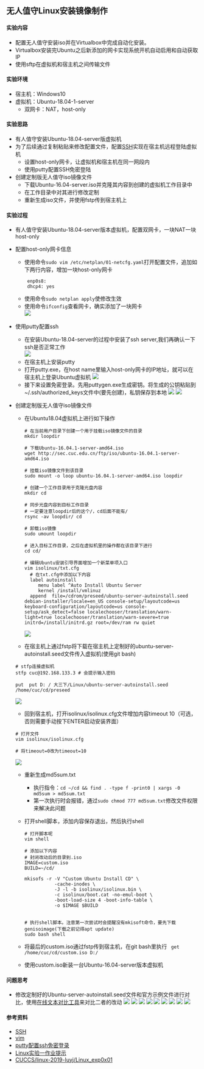 ## 无人值守Linux安装镜像制作

#### 实验内容
- 配置无人值守安装iso并在Virtualbox中完成自动化安装。
- Virtualbox安装完Ubuntu之后新添加的网卡实现系统开机自动启用和自动获取IP
- 使用sftp在虚拟机和宿主机之间传输文件

#### 实验环境
- 宿主机：Windows10
- 虚拟机：Ubuntu-18.04-1-server
   - 双网卡：NAT，host-only

#### 实验思路
- 有人值守安装Ubuntu-18.04-server版虚拟机
- 为了后续通过复制粘贴来修改配置文件，配置[SSH](https://zh.wikipedia.org/wiki/Secure_Shell)实现在宿主机远程登陆虚拟机
  - 设置host-only网卡，让虚拟机和宿主机在同一网段内
  - 使用putty配置SSH免密登陆
- 创建定制版无人值守iso镜像文件
  - 下载Ubuntu-16.04-server.iso并克隆其内容到创建的虚拟机工作目录中
  - 在工作目录中对其进行修改定制
  - 重新生成iso文件，并使用fstp传到宿主机上


#### 实验过程
- 有人值守安装Ubuntu-18.04-server版本虚拟机，配置双网卡，一块NAT一块host-only
- 配置host-only网卡信息
  - 使用命令`sudo vim /etc/netplan/01-netcfg.yaml`打开配置文件，追加如下两行内容，增加一块host-only网卡
    ```
     enp0s8:
     dhcp4: yes
    ```
  - 使用命令`sudo netplan apply`使修改生效
  - 使用命令`ifconfig`查看网卡，确实添加了一块网卡<br>
  ![](ifconfig.png)
- 使用putty配置ssh
  - 在安装Ubuntu-18.04-server的过程中安装了ssh server,我们再确认一下ssh是否正常工作<Br>
  ![](sshstatus.png)
  - 在宿主机上安装putty
  - 打开putty.exe，在host name里输入host-only网卡的IP地址，就可以在宿主机上登录Ubuntu虚拟机
  ![](putty.png)
  - 接下来设置免密登录。先用puttygen.exe生成密钥。将生成的公钥粘贴到~/.ssh/authorized_keys文件中(要先创建)，私钥保存到本地
  ![](sshkey.png)
  ![](authorized_keys.png)
- 创建定制版无人值守iso镜像文件
  - 在Ubuntu18.04虚拟机上进行如下操作
  
    ```
    # 在当前用户目录下创建一个用于挂载iso镜像文件的目录
    mkdir loopdir
    
    # 下载Ubuntu-16.04.1-server-amd64.iso
    wget http://sec.cuc.edu.cn/ftp/iso/ubuntu-16.04.1-server-amd64.iso
    
    # 挂载iso镜像文件到该目录
    sudo mount -o loop ubuntu-16.04.1-server-amd64.iso loopdir

    # 创建一个工作目录用于克隆光盘内容
    mkdir cd
 
    # 同步光盘内容到目标工作目录
    # 一定要注意loopdir后的这个/，cd后面不能有/
    rsync -av loopdir/ cd

    # 卸载iso镜像
    sudo umount loopdir

    # 进入目标工作目录，之后在虚拟机里的操作都在该目录下进行
    cd cd/

    # 编辑Ubuntu安装引导界面增加一个新菜单项入口
    vim isolinux/txt.cfg
      # 在txt.cfg中添加以下内容
      label autoinstall
         menu label ^Auto Install Ubuntu Server
         kernel /install/vmlinuz
      append  file=/cdrom/preseed/ubuntu-server-autoinstall.seed debian-installer/locale=en_US console-setup/layoutcode=us keyboard-configuration/layoutcode=us console-setup/ask_detect=false localechooser/translation/warn-light=true localechooser/translation/warn-severe=true initrd=/install/initrd.gz root=/dev/ram rw quiet
    ```
    ![](txtcfg.png)
  - 在宿主机上通过fstp将下载在宿主机上定制好的ubuntu-server-autoinstall.seed文件传入虚拟机(使用git bash)
    
  ```
  # stfp连接虚拟机
  stfp cuc@192.168.133.3 # 会提示输入密码
  
  put  put D: / 大三下/Linux/ubuntu-server-autoinstall.seed /home/cuc/cd/preseed

  ```
  ![](fstp.png)
  - 回到宿主机，打开isolinux/isolinux.cfg文件增加内容timeout 10（可选，否则需要手动按下ENTER启动安装界面）

  ```
  # 打开文件
  vim isolinux/isolinux.cfg
  
  # 将timeout=0改为timeout=10
  ```
  ![](timeout.png)
  - 重新生成md5sum.txt
    - 执行指令：`cd ~/cd && find . -type f -print0 | xargs -0 md5sum > md5sum.txt`
    - 第一次执行时会报错，通过`sudo chmod 777 md5sum.txt`修改文件权限来解决此问题
  - 打开shell脚本，添加内容保存退出，然后执行shell
  
    ```
    # 打开脚本呢
    vim shell
    
    # 添加以下内容
    # 封闭改动后的目录到.iso
    IMAGE=custom.iso
    BUILD=~/cd/

    mkisofs -r -V "Custom Ubuntu Install CD" \
               -cache-inodes \
               -J -l -b isolinux/isolinux.bin \
               -c isolinux/boot.cat -no-emul-boot \
               -boot-load-size 4 -boot-info-table \
               -o $IMAGE $BUILD

    
    # 执行shell脚本。注意第一次尝试时会提醒没有mkisoft命令，要先下载genisoimage(下载之前记得apt update)
    sudo bash shell

    ```
  - 将最后的custom.iso通过fstp传到宿主机，在git bash里执行
    ` get /home/cuc/cd/custom.iso D:/`
  - 使用custom.iso新装一台Ubuntu-16.04-server版本虚拟机

#### 问题思考
- 修改定制好的Ubuntu-server-autoinstall.seed文件和官方示例文件进行对比，使用[在线文本对比工具](https://www.diffchecker.com/diff)来对比二者的改动
![](localandlanguage.png)
![](dhcp.png)
![](name.png)
![](password.png)
![](clock.png)
![](biggestfree.png)
![](vlm.png)
![](mirror.png)
![](security.png)
#### 参考资料
- [SSH](https://zh.wikipedia.org/wiki/Secure_Shell)
- [vim](https://www.cnblogs.com/freyr/p/3648749.html)
- [putty配置ssh免密登录](https://blog.csdn.net/zhaoxixc/article/details/82314957)
- [Linux实验一作业提示](https://sec.cuc.edu.cn/huangwei/course/LinuxSysAdmin/chap0x01.exp.md.html#/6/6)
- [CUCCS/linux-2019-luyj/Linux_exp0x01](https://github.com/CUCCS/linux-2019-luyj/blob/bcc1a93af56faa9b8cea2144efc890b358f229cb/Linux_exp0x01/%E5%AE%9E%E9%AA%8C%E6%8A%A5%E5%91%8A_01.md)